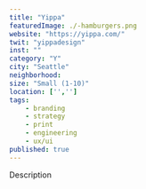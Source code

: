 ```yaml
---
title: "Yippa"
featuredImage: ./-hamburgers.png
website: "https://yippa.com/"
twit: "yippadesign"
inst: ""
category: "Y"
city: "Seattle"
neighborhood:
size: "Small (1-10)"
location: ['','']
tags:
    - branding
    - strategy
    - print
    - engineering
    - ux/ui
published: true
---
```


Description
